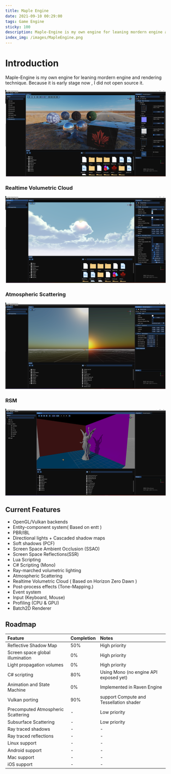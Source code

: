 ```yaml
---
title: Maple Engine
date: 2021-09-10 00:29:00
tags: Game Engine
sticky: 100
description: Maple-Engine is my own engine for leaning mordern engine and rendering technique
index_img: /images/MapleEngine.png
---
```


# Introduction 

Maple-Engine is my own engine for leaning mordern engine and rendering technique. Because it is early stage now , I did not open source it.
                                                                                                                                                                        
![](/images/MapleEngine.png)

### Realtime Volumetric Cloud 

![](/images/cloud.png)

### Atmospheric Scattering
![](/images/Atmosphere.png)

### RSM
![](/images/RSM.png)

## Current Features

- OpenGL/Vulkan backends 
- Entity-component system( Based on entt )
- PBR/IBL
- Directional lights + Cascaded shadow maps
- Soft shadows (PCF)
- Screen Space Ambient Occlusion (SSAO)
- Screen Space Reflections(SSR)
- Lua Scripting
- C# Scripting (Mono)
- Ray-marched volumetric lighting
- Atmospheric Scattering
- Realtime Volumetric Cloud ( Based on Horizon Zero Dawn )
- Post-process effects (Tone-Mapping.)
- Event system
- Input (Keyboard, Mouse)
- Profiling (CPU & GPU)
- Batch2D Renderer


## Roadmap

Feature     					 	| Completion 	| Notes 
:-          					 	| :-         	| :-
Reflective Shadow Map				| 50%		  	| High priority
Screen space global illumination 	| 0%		  	| High priority
Light propagation volumes		 	| 0%       	    | High priority
C# scripting                     	| 80%			| Using Mono (no engine API exposed yet)
Animation and State Machine       	| 0%			| Implemented in Raven Engine
Vulkan porting 	 				    | 90%	  		| support Compute and Tessellation shader
Precomputed Atmospheric Scattering 	| -          	| Low priority
Subsurface Scattering 			 	| -          	| Low priority
Ray traced shadows				 	| -          	| -
Ray traced reflections			 	| -          	| -
Linux support			 	        | -          	| -
Android support			 	        | -          	| -
Mac support 			 	        | -          	| -
iOS support 			 	        | -          	| -